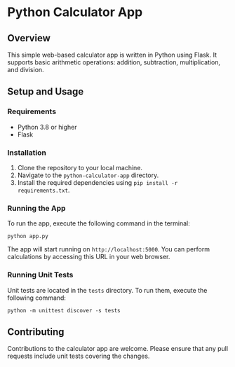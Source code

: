 # Python Calculator App

## Overview
This simple web-based calculator app is written in Python using Flask. It supports basic arithmetic operations: addition, subtraction, multiplication, and division.

## Setup and Usage

### Requirements
- Python 3.8 or higher
- Flask

### Installation
1. Clone the repository to your local machine.
2. Navigate to the `python-calculator-app` directory.
3. Install the required dependencies using `pip install -r requirements.txt`.

### Running the App
To run the app, execute the following command in the terminal:
```
python app.py
```
The app will start running on `http://localhost:5000`. You can perform calculations by accessing this URL in your web browser.

### Running Unit Tests
Unit tests are located in the `tests` directory. To run them, execute the following command:
```
python -m unittest discover -s tests
```

## Contributing
Contributions to the calculator app are welcome. Please ensure that any pull requests include unit tests covering the changes.
